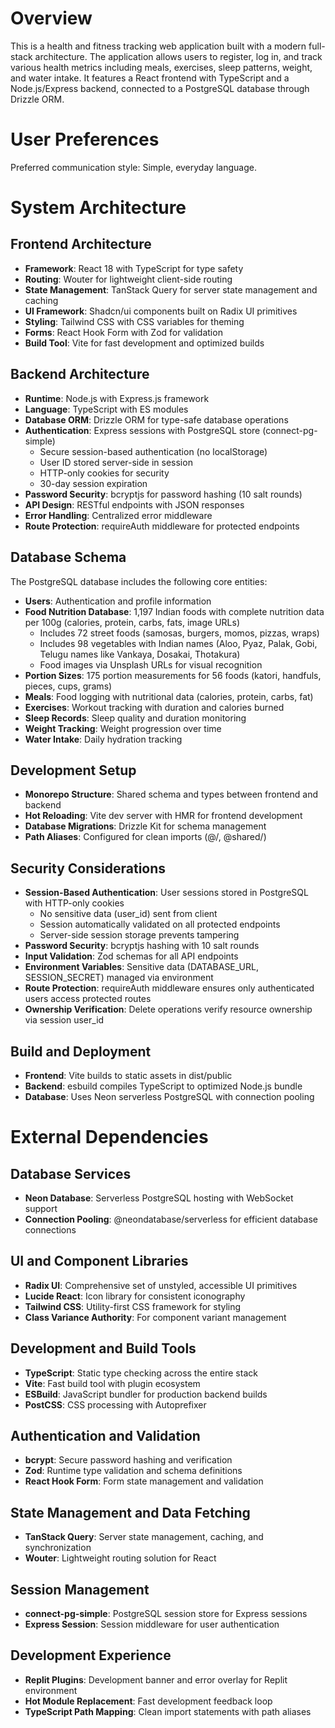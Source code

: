 # Overview

This is a health and fitness tracking web application built with a modern full-stack architecture. The application allows users to register, log in, and track various health metrics including meals, exercises, sleep patterns, weight, and water intake. It features a React frontend with TypeScript and a Node.js/Express backend, connected to a PostgreSQL database through Drizzle ORM.

# User Preferences

Preferred communication style: Simple, everyday language.

# System Architecture

## Frontend Architecture
- **Framework**: React 18 with TypeScript for type safety
- **Routing**: Wouter for lightweight client-side routing
- **State Management**: TanStack Query for server state management and caching
- **UI Framework**: Shadcn/ui components built on Radix UI primitives
- **Styling**: Tailwind CSS with CSS variables for theming
- **Forms**: React Hook Form with Zod for validation
- **Build Tool**: Vite for fast development and optimized builds

## Backend Architecture
- **Runtime**: Node.js with Express.js framework
- **Language**: TypeScript with ES modules
- **Database ORM**: Drizzle ORM for type-safe database operations
- **Authentication**: Express sessions with PostgreSQL store (connect-pg-simple)
  - Secure session-based authentication (no localStorage)
  - User ID stored server-side in session
  - HTTP-only cookies for security
  - 30-day session expiration
- **Password Security**: bcryptjs for password hashing (10 salt rounds)
- **API Design**: RESTful endpoints with JSON responses
- **Error Handling**: Centralized error middleware
- **Route Protection**: requireAuth middleware for protected endpoints

## Database Schema
The PostgreSQL database includes the following core entities:
- **Users**: Authentication and profile information
- **Food Nutrition Database**: 1,197 Indian foods with complete nutrition data per 100g (calories, protein, carbs, fats, image URLs)
  - Includes 72 street foods (samosas, burgers, momos, pizzas, wraps)
  - Includes 98 vegetables with Indian names (Aloo, Pyaz, Palak, Gobi, Telugu names like Vankaya, Dosakai, Thotakura)
  - Food images via Unsplash URLs for visual recognition
- **Portion Sizes**: 175 portion measurements for 56 foods (katori, handfuls, pieces, cups, grams)
- **Meals**: Food logging with nutritional data (calories, protein, carbs, fat)
- **Exercises**: Workout tracking with duration and calories burned
- **Sleep Records**: Sleep quality and duration monitoring
- **Weight Tracking**: Weight progression over time
- **Water Intake**: Daily hydration tracking

## Development Setup
- **Monorepo Structure**: Shared schema and types between frontend and backend
- **Hot Reloading**: Vite dev server with HMR for frontend development
- **Database Migrations**: Drizzle Kit for schema management
- **Path Aliases**: Configured for clean imports (@/, @shared/)

## Security Considerations
- **Session-Based Authentication**: User sessions stored in PostgreSQL with HTTP-only cookies
  - No sensitive data (user_id) sent from client
  - Session automatically validated on all protected endpoints
  - Server-side session storage prevents tampering
- **Password Security**: bcryptjs hashing with 10 salt rounds
- **Input Validation**: Zod schemas for all API endpoints
- **Environment Variables**: Sensitive data (DATABASE_URL, SESSION_SECRET) managed via environment
- **Route Protection**: requireAuth middleware ensures only authenticated users access protected routes
- **Ownership Verification**: Delete operations verify resource ownership via session user_id

## Build and Deployment
- **Frontend**: Vite builds to static assets in dist/public
- **Backend**: esbuild compiles TypeScript to optimized Node.js bundle
- **Database**: Uses Neon serverless PostgreSQL with connection pooling

# External Dependencies

## Database Services
- **Neon Database**: Serverless PostgreSQL hosting with WebSocket support
- **Connection Pooling**: @neondatabase/serverless for efficient database connections

## UI and Component Libraries
- **Radix UI**: Comprehensive set of unstyled, accessible UI primitives
- **Lucide React**: Icon library for consistent iconography
- **Tailwind CSS**: Utility-first CSS framework for styling
- **Class Variance Authority**: For component variant management

## Development and Build Tools
- **TypeScript**: Static type checking across the entire stack
- **Vite**: Fast build tool with plugin ecosystem
- **ESBuild**: JavaScript bundler for production backend builds
- **PostCSS**: CSS processing with Autoprefixer

## Authentication and Validation
- **bcrypt**: Secure password hashing and verification
- **Zod**: Runtime type validation and schema definitions
- **React Hook Form**: Form state management and validation

## State Management and Data Fetching
- **TanStack Query**: Server state management, caching, and synchronization
- **Wouter**: Lightweight routing solution for React

## Session Management
- **connect-pg-simple**: PostgreSQL session store for Express sessions
- **Express Session**: Session middleware for user authentication

## Development Experience
- **Replit Plugins**: Development banner and error overlay for Replit environment
- **Hot Module Replacement**: Fast development feedback loop
- **TypeScript Path Mapping**: Clean import statements with path aliases